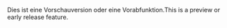 <span data-ttu-id="6defa-101">Dies ist eine Vorschauversion oder eine Vorabfunktion.</span><span class="sxs-lookup"><span data-stu-id="6defa-101">This is a preview or early release feature.</span></span>